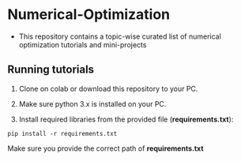 # Numerical-Optimization
- This repository contains a topic-wise curated list of numerical optimization tutorials and mini-projects  
## Running tutorials
1. Clone on colab or download this repository to your PC.

2. Make sure python 3.x is installed on your PC. 

3. Install required libraries from the provided file (**requirements.txt**):
```
pip install -r requirements.txt
```
Make sure you provide the correct path of **requirements.txt**

